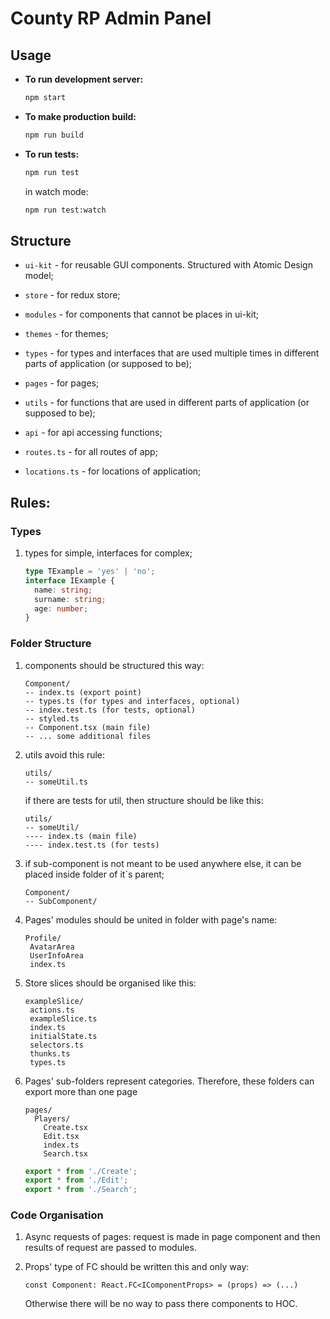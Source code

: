 # County RP Admin Panel



## Usage



* **To run development server:**

  ```bash
  npm start
  ```

* **To make production build:**

  ```bash
  npm run build
  ```

* **To run tests:**

  ```bash
  npm run test
  ```

  in watch mode:

  ```bash
  npm run test:watch
  ```

  

## Structure

* `ui-kit` - for reusable GUI components. Structured with Atomic Design model;

* `store` - for redux store;
  
* `modules` - for components that cannot be places in ui-kit;

* `themes` - for themes;

* `types` - for types and interfaces that are used multiple times in different parts of application (or supposed to be);

* `pages` - for pages;

* `utils` - for functions that are used in different parts of application (or supposed to be);

* `api` - for api accessing functions;

* `routes.ts` - for all routes of app;

*  `locations.ts` - for locations of application;



## Rules:



### Types

1. types for simple, interfaces for complex;
    ```typescript
    type TExample = 'yes' | 'no';
    interface IExample {
      name: string;
      surname: string;
      age: number;
    }
    ```



### Folder Structure

1. components should be structured this way:
    ```
    Component/
    -- index.ts (export point)
    -- types.ts (for types and interfaces, optional)
    -- index.test.ts (for tests, optional)
    -- styled.ts
    -- Component.tsx (main file)
    -- ... some additional files
    ```

2. utils avoid this rule:
   ```
   utils/
   -- someUtil.ts
   ```
   if there are tests for util, then structure should be like this:
   ```
   utils/
   -- someUtil/
   ---- index.ts (main file)
   ---- index.test.ts (for tests)
   ```

3. if sub-component is not meant to be used anywhere else, it can be placed inside folder of it`s parent;
    ```
    Component/
    -- SubComponent/
    ```

4. Pages' modules should be united in folder with page's name:

   ```
   Profile/
   	AvatarArea
   	UserInfoArea
   	index.ts
   ```

5. Store slices should be organised like this:

   ```
   exampleSlice/
    actions.ts
   	exampleSlice.ts
   	index.ts
   	initialState.ts
   	selectors.ts
   	thunks.ts
   	types.ts
   ```
   
6. Pages' sub-folders represent categories. Therefore, these folders can export more than one page

    ```
    pages/
      Players/
        Create.tsx
        Edit.tsx
        index.ts
        Search.tsx
    ```
    ```typescript
    export * from './Create';
    export * from './Edit';
    export * from './Search';
    ```

### Code Organisation

1. Async requests of pages: request is made in page component and then results of request are passed to modules.

2. Props' type of FC should be written this and only way: 

   ```tsx
   const Component: React.FC<IComponentProps> = (props) => (...)
   ```

   Otherwise there will be no way to pass there components to HOC.

